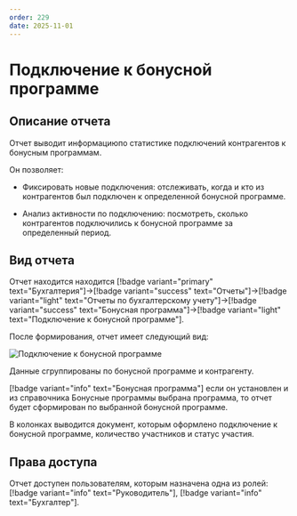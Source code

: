 ```yaml
---
order: 229
date: 2025-11-01
---
```

# Подключение к бонусной программе

## Описание отчета

Отчет выводит информациюпо статистике подключений контрагентов к бонусным программам.

Он позволяет:

- Фиксировать новые подключения: отслеживать, когда и кто из контрагентов был подключен к определенной бонусной программе.

- Анализ активности по подключению: посмотреть, сколько контрагентов подключились к бонусной программе за определенный период.

## Вид отчета

Отчет находится находится [!badge variant="primary" text="Бухгалтерия"]->[!badge variant="success" text="Отчеты"]->[!badge variant="light" text="Отчеты по бухгалтерскому учету"]->[!badge variant="success" text="Бонусная программа"]->[!badge variant="light" text="Подключение к бонусной программе"].

После формирования, отчет имеет следующий вид:

![Подключение к бонусной программе](/images/Отчет_подключение_к_бонусной_программе.jpg)

Данные сгруппированы по бонусной программе и контрагенту.

[!badge variant="info" text="Бонусная программа"] если он установлен и из справочника Бонусные программы выбрана программа, то отчет будет сформирован по выбранной бонусной программе.

В колонках выводится документ, которым оформлено подключение к бонусной программе, количество участников и статус участия.

## Права доступа

Отчет доступен пользователям, которым назначена одна из ролей: [!badge variant="info" text="Руководитель"], [!badge variant="info" text="Бухгалтер"].
